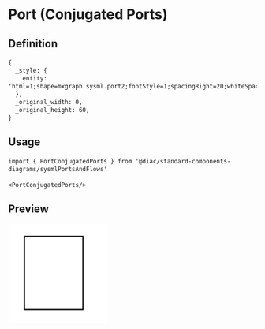 # Port (Conjugated Ports)

## Definition

```
{
  _style: { 
    entity: 'html=1;shape=mxgraph.sysml.port2;fontStyle=1;spacingRight=20;whiteSpace=wrap;align=center;',
  },
  _original_width: 0,
  _original_height: 60,
}
```

## Usage

```
import { PortConjugatedPorts } from '@diac/standard-components-diagrams/sysmlPortsAndFlows'

<PortConjugatedPorts/>
```

## Preview

<img src="./port-conjugated-ports.png" width="200"/>

